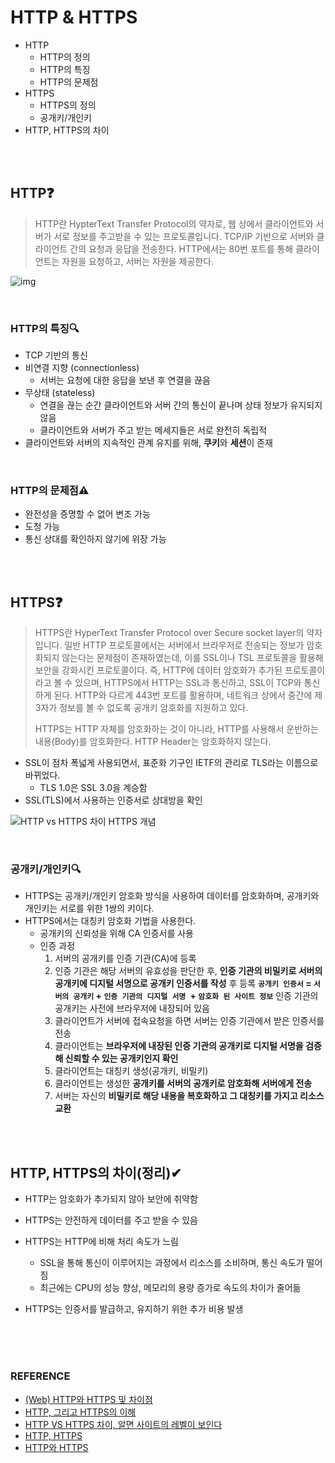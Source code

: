 # HTTP & HTTPS

- HTTP
  - HTTP의 정의
  - HTTP의 특징
  - HTTP의 문제점
- HTTPS
  - HTTPS의 정의
  - 공개키/개인키
- HTTP, HTTPS의 차이

<br>

<br>

## HTTP❓

> HTTP란 HypterText Transfer Protocol의 약자로, 웹 상에서 클라이언트와 서버가 서로 정보를 주고받을 수 있는 프로토콜입니다. TCP/IP 기반으로 서버와 클라이언트 간의 요청과 응답을 전송한다. HTTP에서는 80번 포트를 통해 클라이언트는 자원을 요청하고, 서버는 자원을 제공한다. 

![img](http://blog.wishket.com/wp-content/uploads/2021/02/1.png)

<br>

### HTTP의 특징🔍

- TCP 기반의 통신
- 비연결 지향 (connectionless)
  - 서버는 요청에 대한 응답을 보낸 후 연결을 끊음
- 무상태 (stateless)
  - 연결을 끊는 순간 클라이언트와 서버 간의 통신이 끝나며 상태 정보가 유지되지 않음
  - 클라이언트와 서버가 주고 받는 메세지들은 서로 완전히 독립적
- 클라이언트와 서버의 지속적인 관계 유지를 위해, **쿠키**와 **세션**이 존재 

<br>

### HTTP의 문제점⚠

- 완전성을 증명할 수 없어 변조 가능
- 도청 가능
- 통신 상대를 확인하지 않기에 위장 가능



<br>

<br>

## HTTPS❓

> HTTPS란 HyperText Transfer Protocol over Secure socket layer의 약자입니다. 일반 HTTP 프로토콜에서는 서버에서 브라우저로 전송되는 정보가 암호화되지 않는다는 문제점이 존재하였는데, 이를 SSL이나 TSL 프로토콜을 활용해 보안을 강화시킨 프로토콜이다. 즉, HTTP에 데이터 암호화가 추가된 프로토콜이라고 볼 수 있으며, HTTPS에서 HTTP는 SSL과 통신하고, SSL이 TCP와 통신하게 된다. HTTP와 다르게 443번 포트를 활용하며, 네트워크 상에서 중간에 제 3자가 정보를 볼 수 없도록 공개키 암호화를 지원하고 있다. 
>
> HTTPS는 HTTP 자체를 암호화하는 것이 아니라, HTTP를 사용해서 운반하는 내용(Body)를 암호화한다. HTTP Header는 암호화하지 않는다.

- SSL이 점차 폭넓게 사용되면서, 표준화 기구인 IETF의 관리로 TLS라는 이름으로 바뀌었다.
  - TLS 1.0은 SSL 3.0을 계승함
- SSL(TLS)에서 사용하는 인증서로 상대방을 확인

![HTTP vs HTTPS 차이 HTTPS 개념](http://blog.wishket.com/wp-content/uploads/2020/02/03-3.png)



<br>

### 공개키/개인키🔍

- HTTPS는 공개키/개인키 암호화 방식을 사용하여 데이터를 암호화하며, 공개키와 개인키는 서로를 위한 1쌍의 키이다.
- HTTPS에서는 대칭키 암호화 기법을 사용한다.
  - 공개키의 신뢰성을 위해 CA 인증서를 사용
  - 인증 과정
    1. 서버의 공개키를 인증 기관(CA)에 등록
    2. 인증 기관은 해당 서버의 유효성을 판단한 후, **인증 기관의 비밀키로 서버의 공개키에 디지털 서명으로 공개키 인증서를 작성** 후 등록
        **`공개키 인증서` = `서버의 공개키` + `인증 기관의 디지털 서명 `+ `암호화 된 사이트 정보`**
       인증 기관의 공개키는 사전에 브라우저에 내장되어 있음
    3. 클라이언트가 서버에 접속요청을 하면 서버는 인증 기관에서 받은 인증서를 전송
    4. 클라이언트는 **브라우저에 내장된 인증 기관의 공개키로 디지털 서명을 검증해 신뢰할 수 있는 공개키인지 확인**
    5. 클라이언트는 대칭키 생성(공개키, 비밀키)
    6. 클라이언트는 생성한 **공개키를 서버의 공개키로 암호화해 서버에게 전송**
    7. 서버는 자신의 **비밀키로 해당 내용을 복호화하고 그 대칭키를 가지고 리소스 교환**



<br>

<br>

## HTTP, HTTPS의 차이(정리)✔

- HTTP는 암호화가 추가되지 않아 보안에 취약함
- HTTPS는 안전하게 데이터를 주고 받을 수 있음
- HTTPS는 HTTP에 비해 처리 속도가 느림
  - SSL을 통해 통신이 이루어지는 과정에서 리소스를 소비하며, 통신 속도가 떨어짐
  - 최근에는 CPU의 성능 향상, 메모리의 용량 증가로 속도의 차이가 줄어듦

- HTTPS는 인증서를 발급하고, 유지하기 위한 추가 비용 발생



<br>

<br>

<br>



### REFERENCE

- [(Web) HTTP와 HTTPS 및 차이점](https://mangkyu.tistory.com/98)
- [HTTP, 그리고 HTTPS의 이해](http://blog.wishket.com/http-%ea%b7%b8%eb%a6%ac%ea%b3%a0-https%ec%9d%98-%ec%9d%b4%ed%95%b4/)
- [HTTP VS HTTPS 차이, 알면 사이트의 레벨이 보인다](http://blog.wishket.com/http-vs-https-%EC%B0%A8%EC%9D%B4-%EC%95%8C%EB%A9%B4-%EC%82%AC%EC%9D%B4%ED%8A%B8%EC%9D%98-%EB%A0%88%EB%B2%A8%EC%9D%B4-%EB%B3%B4%EC%9D%B8%EB%8B%A4/)
- [HTTP, HTTPS](https://github.com/WooVictory/Ready-For-Tech-Interview/blob/master/Network/HTTP%2C%20HTTPS.md)
- [HTTP와 HTTPS](https://velog.io/@ss-won/%EB%84%A4%ED%8A%B8%EC%9B%8C%ED%81%AC-HTTP%EC%99%80-HTTPS)

